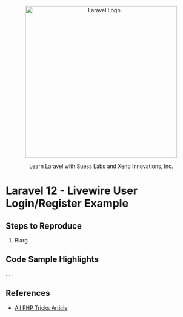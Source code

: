 <p align="center"><a href="https://laravel.com" target="_blank"><img src="https://raw.githubusercontent.com/laravel/art/master/logo-lockup/5%20SVG/2%20CMYK/1%20Full%20Color/laravel-logolockup-cmyk-red.svg" width="400" alt="Laravel Logo"></a></p>

<p align="center">
Learn Laravel with Suess Labs and Xeno Innovations, Inc.
</p>

# Laravel 12 - Livewire User Login/Register Example

## Steps to Reproduce

1. Blarg

## Code Sample Highlights

...

## References

* [All PHP Tricks Article](https://www.allphptricks.com/laravel-10-livewire-user-registration-and-login/)
